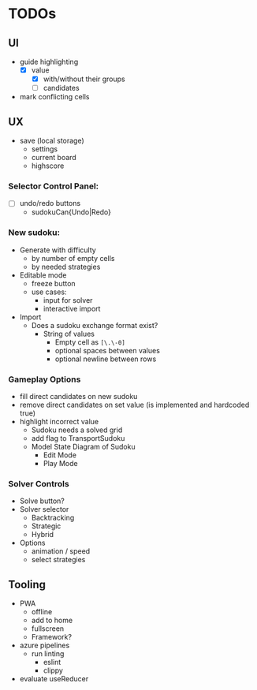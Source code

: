 # TODOs

## UI
- guide highlighting
  - [x] value
    - [x] with/without their groups
    - [ ] candidates
- mark conflicting cells

## UX
- save (local storage)
  - settings
  - current board
  - highscore

### Selector Control Panel:
- [ ] undo/redo buttons
  - sudokuCan{Undo|Redo}

### New sudoku:
- Generate with difficulty
  - by number of empty cells
  - by needed strategies
- Editable mode
  - freeze button
  - use cases:
    - input for solver
    - interactive import
- Import
  - Does a sudoku exchange format exist?
    - String of values
      - Empty cell as `[\.\-0]`
      - optional spaces between values
      - optional newline between rows

### Gameplay Options
- fill direct candidates on new sudoku
- remove direct candidates on set value (is implemented and hardcoded true)
- highlight incorrect value
  - Sudoku needs a solved grid
  - add flag to TransportSudoku
  - Model State Diagram of Sudoku
    - Edit Mode
    - Play Mode

### Solver Controls
- Solve button?
- Solver selector
  - Backtracking
  - Strategic
  - Hybrid
- Options
    - animation / speed
    - select strategies

## Tooling
- PWA
  - offline
  - add to home
  - fullscreen
  - Framework?
- azure pipelines
  - run linting
    - eslint
    - clippy
- evaluate useReducer
